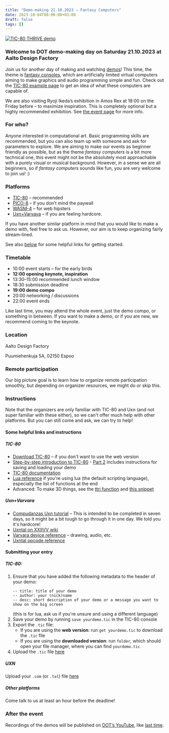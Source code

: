 ```yaml
---
title: "Demo-making 21.10.2023 – Fantasy Computers"
date: 2023-10-04T00:00:00+03:00
draft: false
tags: []
---
```


[![TIC-80 THRIVE demo](/images/tic-80-thrive.png)](https://tic80.com/play?cart=2807)

### Welcome to DOT demo-making day on Saturday 21.10.2023 at Aalto Design Factory

Join us for another day of making and watching [demos](https://en.wikipedia.org/wiki/Demoscene)! This time, the theme is [fantasy consoles](https://en.wikipedia.org/wiki/Fantasy_video_game_console), which are artificially limited virtual computers aiming to make graphics and audio programming simple and fun. Check out the [TIC-80 example page](http://tic80.com/play?cat=5) to get an idea of what these computers are capable of.

We are also visiting Ryoji Ikeda’s exhibition in Amos Rex at 18:00 on the Friday before – to maximize inspiration. This is completely optional but a highly recommended exhibition. See [the event page](/news/ikeda-20.10.2023/) for more info.

### For who?
Anyone interested in computational art. Basic programming skills are recommended, but you can also team up with someone and ask for parameters to explore. We are aiming to make our events as beginner friendly as possible, but as the theme *fantasy computers* is a bit more technical one, this event might not be the absolutely most approachable with a purely visual or musical background. However, in a sense we are all beginners, so if *fantasy computers* sounds like fun, you are very welcome to join us! :)

### Platforms

- [TIC-80](https://tic80.com) – recommended
- [PICO-8](https://www.lexaloffle.com/pico-8.php) – if you don’t mind the paywall
- [WASM-4](https://wasm4.org/) – for web hipsters
- [Uxn+Varvava](https://100r.co/site/uxn.html) – if you are feeling hardcore.

If you have another similar platform in mind that you would like to make a demo with, feel free to ask us. However, our aim is to keep organizing fairly stream-lined.

See also [below](#some-helpful-links-and-instructions) for some helpful links for getting started.

### Timetable
- 10:00 event starts – for the early birds
- **12:00 opening keynote, inspiration**
- 13:30–15:00 recommended lunch window
- 18:30 submission deadline
- **19:00 demo compo**
- 20:00 networking / discussions
- 22:00 event ends

Like last time, you may attend the whole event, just the demo compo, or something in between. If you want to make a demo, or if you are new, we recommend coming to the keynote.

### Location
Aalto Design Factory

Puumiehenkuja 5A, 02150 Espoo

### Remote participation
Our big picture goal is to learn how to organize remote participation smoothly, but depending on organizer resources, we might do or skip this.

### Instructions

Note that the organizers are only familiar with TIC-80 and Uxn (and not super familiar with these either), so we can't offer much help with other platforms. But you can still come and ask, we can try to help!

#### Some helpful links and instructions

##### TIC-80

- [Download TIC-80](https://github.com/nesbox/TIC-80/releases) – if you don't want to use the web version
- [Step-by-step introduction to TIC-80](https://github.com/nesbox/TIC-80/wiki/A-step-by-step-introduction-to-TIC-80,-Part-1---The-Default-Cart) - [Part 2](https://github.com/nesbox/TIC-80/wiki/A-step-by-step-introduction-to-TIC-80,-Part-2---Workflow) includes instructions for saving and loading your demo
- [TIC-80 documentation](https://github.com/nesbox/TIC-80/wiki)
- [Lua reference](https://www.lua.org/manual/5.4/) if you're using lua (the default scripting language), especially the list of functions at the end
- Advanced: To make 3D things, see the [ttri function](https://github.com/nesbox/TIC-80/wiki/ttri) and [this snippet](https://github.com/nesbox/TIC-80/wiki/Code-examples-and-snippets#ttri-xyz-rotation)

##### Uxn+Varvara
- [Compudanzas Uxn tutorial](https://compudanzas.net/uxn_tutorial.html) – This is intended to be completed in seven days, so it might be a bit tough to go through it in one day. We told you it's hardcore!
- [Uxntal on XXIIVV wiki](https://wiki.xxiivv.com/site/uxntal.html)
- [Varvara device reference](https://wiki.xxiivv.com/site/varvara.html) – drawing, audio, etc.
- [Uxntal opcode reference](https://wiki.xxiivv.com/site/uxntal_reference.html)

#### Submitting your entry

##### TIC-80:
1. Ensure that you have added the following metadata to the header of your demo:
    ```
    -- title: title of your demo
    -- author: your (nick)name
    -- desc: short description of your demo or a message you want to show on the big screen
    ```
    (this is for lua, ask us if you're unsure and using a different language)
1. Save your demo by running `save yourdemo.tic` in the TIC-80 console
1. Export the `.tic` file:
    - If you are using the **web version**: run `get yourdemo.tic` to download the `.tic` file
    - If you are using the **downloaded version**: run `folder`, which should open your file manager, where you can find `yourdemo.tic`
1. Upload the `.tic` file [here](https://party.dot-ry.fi)

##### UXN

Upload your `.com` (or `.tal`) file [here](https://party.dot-ry.fi)

##### Other platforms

Come talk to us at least an hour before the deadline!

### After the event
Recordings of the demos will be published on [DOT’s YouTube](https://www.youtube.com/@TheDOTry), like [last time](https://www.youtube.com/watch?v=xv6Z9RkWEK4&list=PLmRDkQf8W1WEaT5I-F3BpZ46czsg0L_sY).